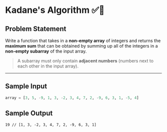 # Kadane's Algorithm ✅🌟

## Problem Statement

Write a function that takes in a **non-empty array** of integers and returns the **maximum sum** that can be obtained by summing up all of the integers in a **non-empty subarray** of the input array.

> A subarray must only contain **adjacent numbers** (numbers next to each other in the input array).

---

## Sample Input

```python
array = [3, 5, -9, 1, 3, -2, 3, 4, 7, 2, -9, 6, 3, 1, -5, 4]
```

## Sample Output

```
19 // [1, 3, -2, 3, 4, 7, 2, -9, 6, 3, 1]
